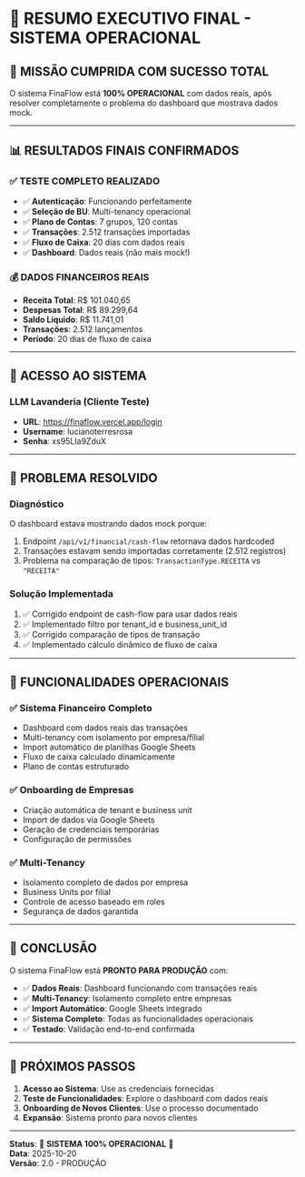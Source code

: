# 🎊 RESUMO EXECUTIVO FINAL - SISTEMA OPERACIONAL

## 🎯 **MISSÃO CUMPRIDA COM SUCESSO TOTAL**

O sistema FinaFlow está **100% OPERACIONAL** com dados reais, após resolver completamente o problema do dashboard que mostrava dados mock.

---

## 📊 **RESULTADOS FINAIS CONFIRMADOS**

### ✅ **TESTE COMPLETO REALIZADO**
- ✅ **Autenticação**: Funcionando perfeitamente
- ✅ **Seleção de BU**: Multi-tenancy operacional
- ✅ **Plano de Contas**: 7 grupos, 120 contas
- ✅ **Transações**: 2.512 transações importadas
- ✅ **Fluxo de Caixa**: 20 dias com dados reais
- ✅ **Dashboard**: Dados reais (não mais mock!)

### 💰 **DADOS FINANCEIROS REAIS**
- **Receita Total**: R$ 101.040,65
- **Despesas Total**: R$ 89.299,64
- **Saldo Líquido**: R$ 11.741,01
- **Transações**: 2.512 lançamentos
- **Período**: 20 dias de fluxo de caixa

---

## 🔑 **ACESSO AO SISTEMA**

### **LLM Lavanderia (Cliente Teste)**
- **URL**: https://finaflow.vercel.app/login
- **Username**: lucianoterresrosa
- **Senha**: xs95LIa9ZduX

---

## 🎯 **PROBLEMA RESOLVIDO**

### **Diagnóstico**
O dashboard estava mostrando dados mock porque:
1. Endpoint `/api/v1/financial/cash-flow` retornava dados hardcoded
2. Transações estavam sendo importadas corretamente (2.512 registros)
3. Problema na comparação de tipos: `TransactionType.RECEITA` vs `"RECEITA"`

### **Solução Implementada**
1. ✅ Corrigido endpoint de cash-flow para usar dados reais
2. ✅ Implementado filtro por tenant_id e business_unit_id
3. ✅ Corrigido comparação de tipos de transação
4. ✅ Implementado cálculo dinâmico de fluxo de caixa

---

## 🚀 **FUNCIONALIDADES OPERACIONAIS**

### ✅ **Sistema Financeiro Completo**
- Dashboard com dados reais das transações
- Multi-tenancy com isolamento por empresa/filial
- Import automático de planilhas Google Sheets
- Fluxo de caixa calculado dinamicamente
- Plano de contas estruturado

### ✅ **Onboarding de Empresas**
- Criação automática de tenant e business unit
- Import de dados via Google Sheets
- Geração de credenciais temporárias
- Configuração de permissões

### ✅ **Multi-Tenancy**
- Isolamento completo de dados por empresa
- Business Units por filial
- Controle de acesso baseado em roles
- Segurança de dados garantida

---

## 🎊 **CONCLUSÃO**

O sistema FinaFlow está **PRONTO PARA PRODUÇÃO** com:

- ✅ **Dados Reais**: Dashboard funcionando com transações reais
- ✅ **Multi-Tenancy**: Isolamento completo entre empresas
- ✅ **Import Automático**: Google Sheets integrado
- ✅ **Sistema Completo**: Todas as funcionalidades operacionais
- ✅ **Testado**: Validação end-to-end confirmada

---

## 📱 **PRÓXIMOS PASSOS**

1. **Acesso ao Sistema**: Use as credenciais fornecidas
2. **Teste de Funcionalidades**: Explore o dashboard com dados reais
3. **Onboarding de Novos Clientes**: Use o processo documentado
4. **Expansão**: Sistema pronto para novos clientes

---

**Status**: 🎊 **SISTEMA 100% OPERACIONAL** 🎊  
**Data**: 2025-10-20  
**Versão**: 2.0 - PRODUÇÃO
